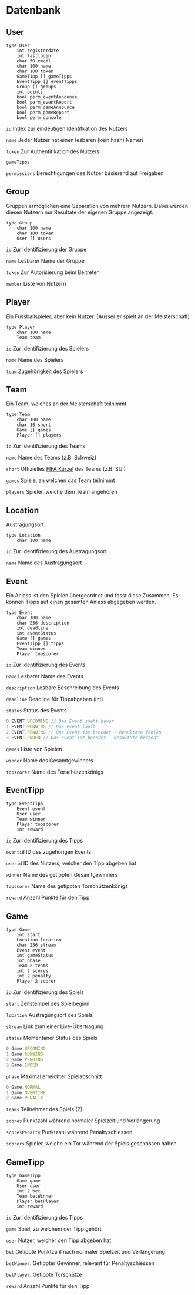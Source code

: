# Datenbank

## User
```
type User
    int registerdate
    int lastlogin
    char 50 email
    char 100 name
    char 100 token
    GameTipp [] gameTipps
    EventTipp [] eventTipps
    Group [] groups
    int points
    bool perm_eventAnnounce
    bool perm_eventReport
    bool perm_gameAnnounce
    bool perm_gameReport
    bool perm_console
```

`id` Index zur eindeutigen Identifkation des Nutzers

`name` Jeder Nutzer hat einen lesbaren (kein hash) Namen 

`token` Zur Authentifikation des Nutzers

`gameTipps`

`permissions` Berechtigungen des Nutzer basierend auf Freigaben

## Group
Gruppen ermöglichen eine Separation von mehrern Nutzern. Dabei werden diesen Nutzern nur Resultate der eigenen Gruppe angezeigt.

```
type Group
    char 100 name
    char 100 token
    User [] users
```

`id` Zur Identifizierung der Gruppe

`name` Lesbarer Name der Gruppe

`token` Zur Autorisierung beim Beitreten

`member` Liste von Nutzern


## Player
Ein Fussballspieler, aber kein Nutzer. (Ausser er spielt an der Meisterschaft)
```
type Player
    char 100 name
    Team team
```

`id` Zur Identifizierung des Spielers

`name` Name des Spielers

`team` Zugehörigkeit des Spielers

## Team
Ein Team, welches an der Meisterschaft teilnimmt
```
type Team
    char 100 name
    char 10 short
    Game [] games
    Player [] players
```

`id` Zur Identifizierung des Teams

`name` Name des Teams (z.B. Schweiz)

`short` Offizielles [FIFA Kürzel](https://en.wikipedia.org/wiki/List_of_FIFA_country_codes) des Teams (z.B. SUI)

`games` Spiele, an welchen das Team teilnimmt

`players` Spieler, welche dem Team angehören


## Location
Austragungsort
```
type Location
    char 100 name
```

`id` Zur Identifizierung des Austragungsort

`name` Name des Austragungsort


## Event
Ein Anlass ist den Spielen übergeordnet und fasst diese Zusammen. Es können Tipps auf einen gesamten Anlass abgegeben werden.
```
type Event
    char 100 name
    char 256 description
    int deadline
    int eventStatus
    Game [] games
    EventTipp [] tipps
    Team winner
    Player topscorer
```

`id` Zur Identifizierung des Events

`name` Lesbarer Name des Events

`description` Lesbare Beschreibung des Events

`deadline` Deadline für Tippabgaben (int)

`status` Status des Events

```js
0 EVENT.UPCOMING // Das Event steht bevor
1 EVENT.RUNNING // Das Event läuft
2 EVENT.PENDING // Das Event ist beendet - Resultate fehlen
3 EVENT.ENDED // Das Event ist beendet - Resultate bekannt 
```

`games` Liste von Spielen

`winner` Name des Gesamtgewinners

`topscorer` Name des Torschützenkönigs

## EventTipp
```
type EventTipp
    Event event
    User user
    Team winner
    Player topscorer
    int reward
```

`id` Zur Identifizierung des Tipps

`eventid` ID des zugehörigen Events

`userid` ID des Nutzers, welcher den Tipp abgeben hat

`winner` Name des getippten Gesamtgewinners

`topscorer` Name des getippten Torschützenkönigs

`reward` Anzahl Punkte für den Tipp

## Game
```
type Game
    int start
    Location location
    char 256 stream
    Event event
    int gameStatus
    int phase
    Team 2 teams
    int 2 scores
    int 2 penalty
    Player 2 scorer
```

`id` Zur Identifizierung des Spiels

`start` Zeitstempel des Spielbeginn

`location` Austragungsort des Spiels

`stream` Link zum einer Live-Übertragung

`status` Momentaner Status des Spiels

```js
0 Game.UPCOMING
1 Game.RUNNING
2 Game.PENDING
3 Game.ENDED
```

`phase` Maximal erreichter Spielabschnitt

```js
0 Game.NORMAL
1 Game.OVERTIME
2 Game.PENALTY
```

`teams` Teilnehmer des Spiels (2)

`scores` Punktzahl während normaler Spielzeit und Verlängerung

`scoresPenalty` Punktzahl während Penaltyschiessen

`scorers` Spieler, welche ein Tor während der Spiels geschossen haben

## GameTipp
```
type GameTipp
    Game game
    User user
    int 2 bet
    Team betWinner
    Player betPlayer
    int reward
```

`id` Zur Identifizierung des Tipps

`game` Spiel, zu welchem der Tipp gehört

`user` Nutzer, welcher den Tipp abgeben hat

`bet` Getippte Punktzahl nach normaler Spielzeit und Verlängerung

`betWinner`: Getippter Gewinner, relevant für Penaltyschiessen

`betPlayer`: Getippte Torschütze

`reward` Anzahl Punkte für den Tipp
